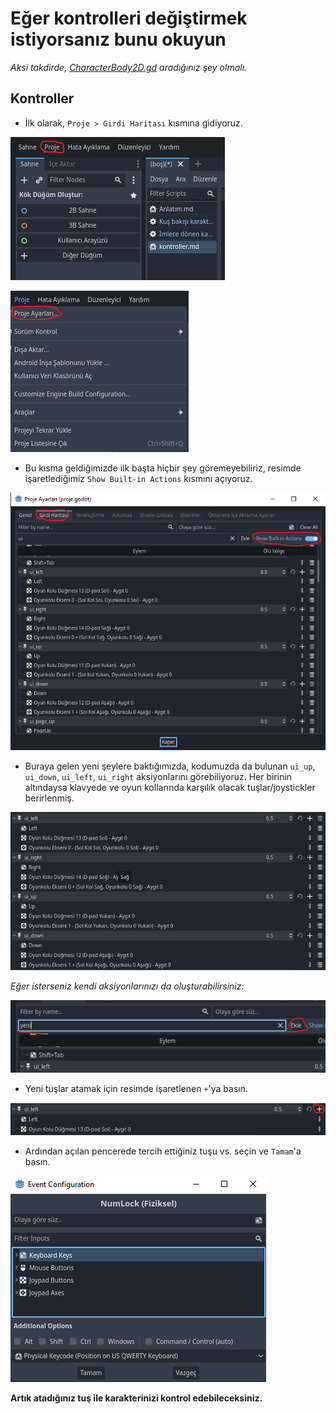 # Eğer kontrolleri değiştirmek istiyorsanız bunu okuyun
*Aksi takdirde, [CharacterBody2D.gd](CharacterBody2D.gd) aradığınız şey olmalı.*
## Kontroller
- İlk olarak, `Proje > Girdi Haritası` kısmına gidiyoruz.

![Proje](image.png)

![Proje > Girdi Haritası](image-1.png)

- Bu kısma geldiğimizde ilk başta hiçbir şey göremeyebiliriz, resimde işaretlediğimiz `Show Built-in Actions` kısmını açıyoruz.

![Girdi Haritası kısmı](image-2.png)

- Buraya gelen yeni şeylere baktığımızda, kodumuzda da bulunan `ui_up`, `ui_down`, `ui_left`, `ui_right` aksiyonlarını görebiliyoruz. Her birinin altındaysa klavyede ve oyun kollarında karşılık olacak tuşlar/joystickler berirlenmiş. 

![Kontroller](image-3.png)

*Eğer isterseniz kendi aksiyonlarınızı da oluşturabilirsiniz:*

![Kendi aksiyonunu oluşturma](image-4.png)

- Yeni tuşlar atamak için resimde işaretlenen `+`'ya basın.

![Yeni tuş atama](image-5.png)

- Ardından açılan pencerede tercih ettiğiniz tuşu vs. seçin ve `Tamam`'a basın.

![Tuş seçimi](image-6.png)

**Artık atadığınız tuş ile karakterinizi kontrol edebileceksiniz.**